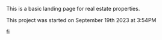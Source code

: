 This is a basic landing page for real estate properties.


This project was started on September 19th 2023 at 3:54PM

fi